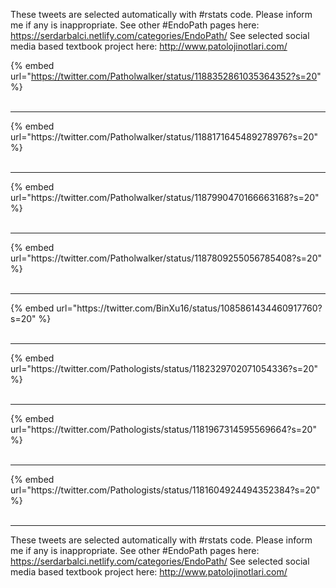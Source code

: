 

These tweets are selected automatically with #rstats code. Please inform me if any is inappropriate.
See other #EndoPath pages here: https://serdarbalci.netlify.com/categories/EndoPath/ 
See selected social media based textbook project here: http://www.patolojinotlari.com/

{% embed url="https://twitter.com/Patholwalker/status/1188352861035364352?s=20" %}<br>
<br>
<hr>
{% embed url="https://twitter.com/Patholwalker/status/1188171645489278976?s=20" %}<br>
<br>
<hr>
{% embed url="https://twitter.com/Patholwalker/status/1187990470166663168?s=20" %}<br>
<br>
<hr>
{% embed url="https://twitter.com/Patholwalker/status/1187809255056785408?s=20" %}<br>
<br>
<hr>
{% embed url="https://twitter.com/BinXu16/status/1085861434460917760?s=20" %}<br>
<br>
<hr>
{% embed url="https://twitter.com/Pathologists/status/1182329702071054336?s=20" %}<br>
<br>
<hr>
{% embed url="https://twitter.com/Pathologists/status/1181967314595569664?s=20" %}<br>
<br>
<hr>
{% embed url="https://twitter.com/Pathologists/status/1181604924494352384?s=20" %}<br>
<br>
<hr>


These tweets are selected automatically with #rstats code. Please inform me if any is inappropriate.
See other #EndoPath pages here: https://serdarbalci.netlify.com/categories/EndoPath/ 
See selected social media based textbook project here: http://www.patolojinotlari.com/
